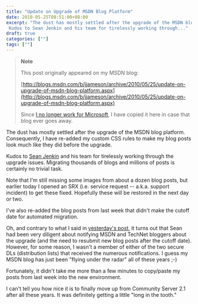 ```yaml
---
title: "Update on Upgrade of MSDN Blog Platform"
date: 2010-05-25T08:51:00+08:00
excerpt: "The dust has mostly settled after the upgrade of the MSDN blog platform. Consequently, I have re-added my custom CSS rules to make my blog posts look much like they did before the upgrade. 
 Kudos to Sean Jenkin and his team for tirelessly working through..."
draft: true
categories: [""]
tags: [""]
---
```


> **Note**
> 
> This post originally appeared on my MSDN blog:
> 
> 
> [http://blogs.msdn.com/b/jjameson/archive/2010/05/25/update-on-upgrade-of-msdn-blog-platform.aspx](http://blogs.msdn.com/b/jjameson/archive/2010/05/25/update-on-upgrade-of-msdn-blog-platform.aspx)
> 
> Since [I no longer work for Microsoft](/blog/jjameson/2011/09/02/last-day-with-microsoft), I have copied it here in case that blog ever goes away.


The dust has mostly settled after the upgrade of the MSDN blog platform. Consequently, I have re-added my custom CSS rules to make my blog posts look much like they did before the upgrade.

Kudos to [Sean Jenkin](http://blogs.msdn.com/b/seanjenkin) and his team for tirelessly working through the upgrade issues. Migrating thousands of blogs and millions of posts is certainly no trivial task.

Note that I'm still missing some images from about a dozen blog posts, but earlier today I opened an SRX (i.e. service request -- a.k.a. support incident) to get these fixed. Hopefully these will be restored in the next day or two.

I've also re-added the blog posts from last week that didn't make the cutoff date for automated migration.

Oh, and contrary to what I said in [yesterday's post](/blog/jjameson/2010/05/24/issues-after-upgrade-of-msdn-blog-platform), it turns out that Sean had been very diligent about notifying MSDN and TechNet bloggers about the upgrade (and the need to resubmit new blog posts after the cutoff date). However, for some reason, I wasn't a member of either of the two secure DLs (distribution lists) that received the numerous notifications. I guess my MSDN blog has just been "flying under the radar" all of these years ;-)

Fortunately, it didn't take me more than a few minutes to copy/paste my posts from last week into the new environment.

I can't tell you how nice it is to finally move up from Community Server 2.1 after all these years. It was definitely getting a little "long in the tooth."

